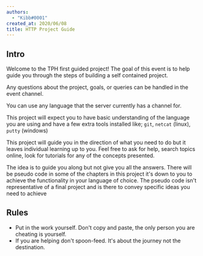 ```yaml
---
authors:
  - "Kibb#0001"
created_at: 2020/06/08
title: HTTP Project Guide
---
```


## Intro

Welcome to the TPH first guided project!
The goal of this event is to help guide you through the steps of building a self contained project.

Any questions about the project, goals, or queries can be handled in the event channel.

You can use any language that the server currently has a channel for.

This project will expect you to have basic understanding of the language you are using and have a few extra tools
installed like; `git`, `netcat` (linux), `putty` (windows)

This project will guide you in the direction of what you need to do but it leaves individual learning up to you.
Feel free to ask for help, search topics online, look for tutorials for any of the concepts presented.

The idea is to guide you along but not give you all the answers. There will be pseudo code in some of the chapters in
this project it's down to you to achieve the functionality in your language of choice.
The pseudo code isn't representative of a final project and is there to convey specific ideas you need to achieve

## Rules

- Put in the work yourself. Don't copy and paste, the only person you are cheating is yourself.
- If you are helping don't spoon-feed. It's about the journey not the destination.
